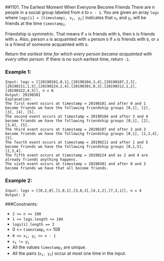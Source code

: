 ##1101. The Earliest Moment When Everyone Become Friends
There are n people in a social group labeled from `0` to `n - 1`. 
You are given an array `logs` where 
<code>logs[i] = [timestampi, x<sub>i</sub>, y<sub>i</sub>]</code> 
indicates that <code>x<sub>i</sub></code> and <code>y<sub>i</sub></code> 
will be friends at the time <code>timestamp<sub>i</sub></code>.

Friendship is symmetric. 
That means if `a` is friends with `b`, then `b` is friends with `a`. 
Also, person `a` is acquainted with `a` person `b` 
if `a` is friends with `b`, or `a` is a friend of someone acquainted with `b`.

Return the _earliest time for which every person became acquainted with 
every other person_. If there is no such earliest time, return `-1`.

### Example 1:
```angular2html
Input: logs = [[20190101,0,1],[20190104,3,4],[20190107,2,3],[20190211,1,5],[20190224,2,4],[20190301,0,3],[20190312,1,2],[20190322,4,5]], n = 6
Output: 20190301
Explanation: 
The first event occurs at timestamp = 20190101 and after 0 and 1 become friends we have the following friendship groups [0,1], [2], [3], [4], [5].
The second event occurs at timestamp = 20190104 and after 3 and 4 become friends we have the following friendship groups [0,1], [2], [3,4], [5].
The third event occurs at timestamp = 20190107 and after 2 and 3 become friends we have the following friendship groups [0,1], [2,3,4], [5].
The fourth event occurs at timestamp = 20190211 and after 1 and 5 become friends we have the following friendship groups [0,1,5], [2,3,4].
The fifth event occurs at timestamp = 20190224 and as 2 and 4 are already friends anything happens.
The sixth event occurs at timestamp = 20190301 and after 0 and 3 become friends we have that all become friends.
```


### Example 2:
```angular2html
Input: logs = [[0,2,0],[1,0,1],[3,0,3],[4,1,2],[7,3,1]], n = 4
Output: 3
```

###Constraints:
- `2 <= n <= 100`
- `1 <= logs.length <= 104`
- `logs[i].length == 3`
- 0 <= <code>timestamp<sub>i</sub></code> <= 109
- <code>0 <= x<sub>i</sub>, y<sub>i</sub> <= n - 1</code>
- <code>x<sub>i</sub> != y<sub>i</sub></code>
- All the values <code>timestamp<sub>i</sub></code> are unique.
- All the pairs (<code>x<sub>i</sub>, y<sub>i</sub></code>) 
occur at most one time in the input.